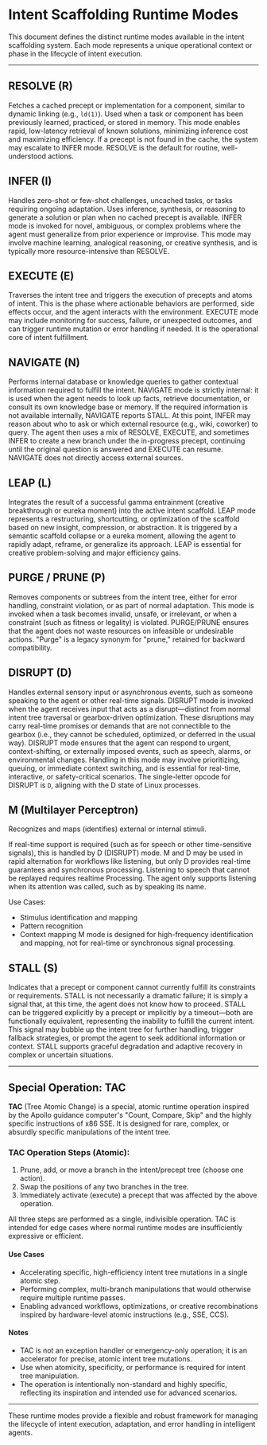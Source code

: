 # Intent Scaffolding Runtime Modes

This document defines the distinct runtime modes available in the intent scaffolding system. Each mode represents a unique operational context or phase in the lifecycle of intent execution.

---

## RESOLVE (R)
Fetches a cached precept or implementation for a component, similar to dynamic linking (e.g., `ld(1)`). Used when a task or component has been previously learned, practiced, or stored in memory. This mode enables rapid, low-latency retrieval of known solutions, minimizing inference cost and maximizing efficiency. If a precept is not found in the cache, the system may escalate to INFER mode. RESOLVE is the default for routine, well-understood actions.

## INFER (I)
Handles zero-shot or few-shot challenges, uncached tasks, or tasks requiring ongoing adaptation. Uses inference, synthesis, or reasoning to generate a solution or plan when no cached precept is available. INFER mode is invoked for novel, ambiguous, or complex problems where the agent must generalize from prior experience or improvise. This mode may involve machine learning, analogical reasoning, or creative synthesis, and is typically more resource-intensive than RESOLVE.

## EXECUTE (E)
Traverses the intent tree and triggers the execution of precepts and atoms of intent. This is the phase where actionable behaviors are performed, side effects occur, and the agent interacts with the environment. EXECUTE mode may include monitoring for success, failure, or unexpected outcomes, and can trigger runtime mutation or error handling if needed. It is the operational core of intent fulfillment.

## NAVIGATE (N)
Performs internal database or knowledge queries to gather contextual information required to fulfill the intent. NAVIGATE mode is strictly internal: it is used when the agent needs to look up facts, retrieve documentation, or consult its own knowledge base or memory. If the required information is not available internally, NAVIGATE reports STALL. At this point, INFER may reason about who to ask or which external resource (e.g., wiki, coworker) to query. The agent then uses a mix of RESOLVE, EXECUTE, and sometimes INFER to create a new branch under the in-progress precept, continuing until the original question is answered and EXECUTE can resume. NAVIGATE does not directly access external sources.

## LEAP (L)
Integrates the result of a successful gamma entrainment (creative breakthrough or eureka moment) into the active intent scaffold. LEAP mode represents a restructuring, shortcutting, or optimization of the scaffold based on new insight, compression, or abstraction. It is triggered by a semantic scaffold collapse or a eureka moment, allowing the agent to rapidly adapt, reframe, or generalize its approach. LEAP is essential for creative problem-solving and major efficiency gains.

## PURGE / PRUNE (P)
Removes components or subtrees from the intent tree, either for error handling, constraint violation, or as part of normal adaptation. This mode is invoked when a task becomes invalid, unsafe, or irrelevant, or when a constraint (such as fitness or legality) is violated. PURGE/PRUNE ensures that the agent does not waste resources on infeasible or undesirable actions. "Purge" is a legacy synonym for "prune," retained for backward compatibility.

## DISRUPT (D)
Handles external sensory input or asynchronous events, such as someone speaking to the agent or other real-time signals. DISRUPT mode is invoked when the agent receives input that acts as a disrupt—distinct from normal intent tree traversal or gearbox-driven optimization. These disruptions may carry real-time promises or demands that are not connectible to the gearbox (i.e., they cannot be scheduled, optimized, or deferred in the usual way). DISRUPT mode ensures that the agent can respond to urgent, context-shifting, or externally imposed events, such as speech, alarms, or environmental changes. Handling in this mode may involve prioritizing, queuing, or immediate context switching, and is essential for real-time, interactive, or safety-critical scenarios. The single-letter opcode for DISRUPT is `D`, aligning with the D state of Linux processes.

## M (Multilayer Perceptron)
Recognizes and maps (identifies) external or internal stimuli. 

If real-time support is required (such as for speech or other time-sensitive signals), this is handled by D (DISRUPT) mode. M and D may be used in rapid alternation for workflows like listening, but only D provides real-time guarantees and synchronous processing. Listening to speech that cannot be replayed requires realtime Processing. The agent only supports listening when its attention was called, such as by speaking its name.

Use Cases:
- Stimulus identification and mapping
- Pattern recognition
- Context mapping
M mode is designed for high-frequency identification and mapping, not for real-time or synchronous signal processing.

## STALL (S)

Indicates that a precept or component cannot currently fulfill its constraints or requirements. STALL is not necessarily a dramatic failure; it is simply a signal that, at this time, the agent does not know how to proceed. STALL can be triggered explicitly by a precept or implicitly by a timeout—both are functionally equivalent, representing the inability to fulfill the current intent. This signal may bubble up the intent tree for further handling, trigger fallback strategies, or prompt the agent to seek additional information or context. STALL supports graceful degradation and adaptive recovery in complex or uncertain situations.

---

## Special Operation: TAC

**TAC** (Tree Atomic Change) is a special, atomic runtime operation inspired by the Apollo guidance computer's "Count, Compare, Skip" and the highly specific instructions of x86 SSE. It is designed for rare, complex, or absurdly specific manipulations of the intent tree.

### TAC Operation Steps (Atomic):
1. Prune, add, or move a branch in the intent/precept tree (choose one action).
2. Swap the positions of any two branches in the tree.
3. Immediately activate (execute) a precept that was affected by the above operation.

All three steps are performed as a single, indivisible operation. TAC is intended for edge cases where normal runtime modes are insufficiently expressive or efficient.


#### Use Cases
- Accelerating specific, high-efficiency intent tree mutations in a single atomic step.
- Performing complex, multi-branch manipulations that would otherwise require multiple runtime passes.
- Enabling advanced workflows, optimizations, or creative recombinations inspired by hardware-level atomic instructions (e.g., SSE, CCS).


#### Notes
- TAC is not an exception handler or emergency-only operation; it is an accelerator for precise, atomic intent tree mutations.
- Use when atomicity, specificity, or performance is required for intent tree manipulation.
- The operation is intentionally non-standard and highly specific, reflecting its inspiration and intended use for advanced scenarios.

---

These runtime modes provide a flexible and robust framework for managing the lifecycle of intent execution, adaptation, and error handling in intelligent agents.
